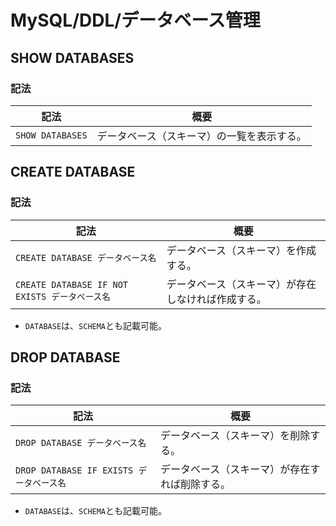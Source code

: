 # MySQL/DDL/データベース管理

## SHOW DATABASES

### 記法

| 記法             | 概要                                       |
| ---------------- | ------------------------------------------ |
| `SHOW DATABASES` | データベース（スキーマ）の一覧を表示する。 |

## CREATE DATABASE

### 記法

| 記法                                           | 概要                                               |
| ---------------------------------------------- | -------------------------------------------------- |
| `CREATE DATABASE データベース名`               | データベース（スキーマ）を作成する。               |
| `CREATE DATABASE IF NOT EXISTS データベース名` | データベース（スキーマ）が存在しなければ作成する。 |

- `DATABASE`は、`SCHEMA`とも記載可能。

## DROP DATABASE

### 記法

| 記法                                     | 概要                                           |
| ---------------------------------------- | ---------------------------------------------- |
| `DROP DATABASE データベース名`           | データベース（スキーマ）を削除する。           |
| `DROP DATABASE IF EXISTS データベース名` | データベース（スキーマ）が存在すれば削除する。 |

- `DATABASE`は、`SCHEMA`とも記載可能。
